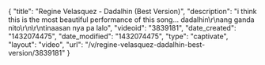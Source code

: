 {
    "title": "Regine Velasquez - Dadalhin (Best Version)",
    "description": "i think this is the most beautiful performance of this song... dadalhin\r\nang ganda nito\r\n\r\ntinaasan nya pa lalo",
    "videoid": "3839181",
    "date_created": "1432074475",
    "date_modified": "1432074475",
    "type": "captivate",
    "layout": "video",
    "url": "\/v\/regine-velasquez-dadalhin-best-version\/3839181"
}